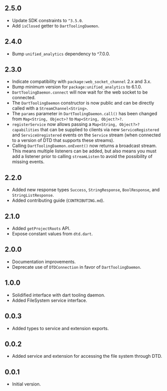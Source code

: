 ## 2.5.0

- Update SDK constraints to `^3.5.0`.
- Add `isClosed` getter to `DartToolingDaemon`.

## 2.4.0

- Bump `unified_analytics` dependency to ^7.0.0.

## 2.3.0

- Indicate compatibility with `package:web_socket_channel` 2.x and 3.x.
- Bump minimum version for `package:unified_analytics` to 6.1.0.
- `DartToolingDaemon.connect` will now wait for the web socket to be connected.
- The `DartToolingDaemon` constructor is now public and can be directly called
  with a `StreamChannel<String>`.
- The `params` parameter in `DartToolingDaemon.call()` has been changed from
  `Map<String, Object>?` to `Map<String, Object?>?`.
- `registerService` now allows passing a `Map<String, Object?>? capabilities`
  that can be supplied to clients via new `ServiceRegistered` and
  `ServiceUregistered` events on the `Service` stream (when connected to a
  version of DTD that supports these streams).
- Calling `DartToolingDaemon.onEvent()` now returns a broadcast stream. This
  means multiple listeners can be added, but also means you must add a listener
  prior to calling `streamListen` to avoid the possibility of missing events.

## 2.2.0

- Added new response types `Success`, `StringResponse`, `BoolResponse`, and `StringListResponse`.
- Added contributing guide (`CONTRIBUTING.md`).

## 2.1.0

- Added `getProjectRoots` API.
- Expose constant values from `dtd.dart`.

## 2.0.0

- Documentation improvements.
- Deprecate use of `DTDConnection` in favor of `DartToolingDaemon`.

## 1.0.0

- Solidified interface with dart tooling daemon.
- Added FileSystem service interface.

## 0.0.3

- Added types to service and extension exports.

## 0.0.2

- Added service and extension for accessing the file system through DTD.

## 0.0.1

- Initial version.

